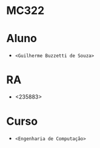 # MC322

# Aluno
* `<Guilherme Buzzetti de Souza>`

# RA
*  <235883>

# Curso
* `<Engenharia de Computação>`
